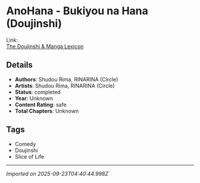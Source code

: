 # AnoHana - Bukiyou na Hana (Doujinshi)

Link:  
[The Doujinshi & Manga Lexicon](https://www.doujinshi.org/book/389438/Bukiyouna-Hana/)

## Details
- **Authors**: Shudou Rima, RINARINA (Circle)
- **Artists**: Shudou Rima, RINARINA (Circle)
- **Status**: completed
- **Year**: Unknown
- **Content Rating**: safe
- **Total Chapters**: Unknown

## Tags
- Comedy
- Doujinshi
- Slice of Life

---
*Imported on 2025-09-23T04:40:44.998Z*
